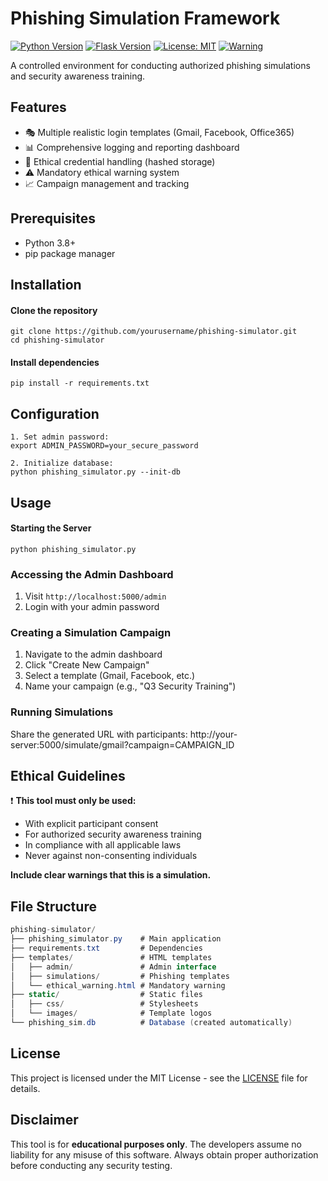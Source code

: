 # Phishing Simulation Framework

[![Python Version](https://img.shields.io/badge/python-3.8%2B-blue)](https://www.python.org/downloads/)
[![Flask Version](https://img.shields.io/badge/flask-2.0%2B-lightgrey)](https://flask.palletsprojects.com/)
[![License: MIT](https://img.shields.io/badge/license-MIT-green)](https://opensource.org/licenses/MIT)
[![Warning](https://img.shields.io/badge/WARNING-For%20Educational%20Purposes%20Only-red)](#)


A controlled environment for conducting authorized phishing simulations and security awareness training.

## Features

- 🎭 Multiple realistic login templates (Gmail, Facebook, Office365)
- 📊 Comprehensive logging and reporting dashboard
- 🔐 Ethical credential handling (hashed storage)
- ⚠️ Mandatory ethical warning system
- 📈 Campaign management and tracking

## Prerequisites

- Python 3.8+
- pip package manager

## Installation


#### Clone the repository
```
git clone https://github.com/yourusername/phishing-simulator.git
cd phishing-simulator
```

#### Install dependencies
```
pip install -r requirements.txt
```

## Configuration
```
1. Set admin password:
export ADMIN_PASSWORD=your_secure_password

2. Initialize database:
python phishing_simulator.py --init-db
```

## Usage

#### Starting the Server
```
python phishing_simulator.py
```

### Accessing the Admin Dashboard
1. Visit `http://localhost:5000/admin`
2. Login with your admin password

### Creating a Simulation Campaign

1. Navigate to the admin dashboard
2. Click "Create New Campaign"
3. Select a template (Gmail, Facebook, etc.)
4. Name your campaign (e.g., "Q3 Security Training")

### Running Simulations

Share the generated URL with participants:
http://your-server:5000/simulate/gmail?campaign=CAMPAIGN_ID

## Ethical Guidelines

❗ **This tool must only be used:**

- With explicit participant consent
- For authorized security awareness training
- In compliance with all applicable laws
- Never against non-consenting individuals

**Include clear warnings that this is a simulation.**

## File Structure
```csharp
phishing-simulator/
├── phishing_simulator.py    # Main application
├── requirements.txt         # Dependencies
├── templates/               # HTML templates
│   ├── admin/               # Admin interface
│   ├── simulations/         # Phishing templates
│   └── ethical_warning.html # Mandatory warning
├── static/                  # Static files
│   ├── css/                 # Stylesheets
│   └── images/              # Template logos
└── phishing_sim.db          # Database (created automatically)
```


## License

This project is licensed under the MIT License - see the [LICENSE](https://license/) file for details.

## Disclaimer

This tool is for **educational purposes only**. The developers assume no liability for any misuse of this software. Always obtain proper authorization before conducting any security testing.
